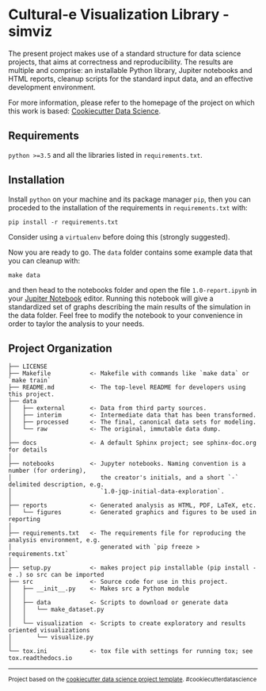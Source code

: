 # Cultural-e Visualization Library - simviz

The present project makes use of a standard structure for data science projects, that aims at correctness and reproducibility. The results are multiple and comprise: an installable Python library, Jupiter notebooks and HTML reports, cleanup scripts for the standard input data, and an effective development environment.

For more information, please refer to the homepage of the project on which this work is based: [Cookiecutter Data Science](https://drivendata.github.io/cookiecutter-data-science/).

## Requirements

```python >=3.5``` and all the libraries listed in ```requirements.txt```.

## Installation
Install ```python``` on your machine and its package manager ```pip```, then you can proceded to the installation of the requirements in ```requirements.txt``` with:
```
pip install -r requirements.txt
```
Consider using a ```virtualenv``` before doing this (strongly suggested).

Now you are ready to go. The ```data``` folder contains some example data that you can cleanup with:
```
make data
```
and then head to the notebooks folder and open the file ```1.0-report.ipynb``` in your [Jupiter Notebook](https://jupyter.org/) editor. Running this notebook will give a standardized set of graphs describing the main results of the simulation in the data folder.
Feel free to modify the notebook to your convenience in order to taylor the analysis to your needs.

## Project Organization


    ├── LICENSE
    ├── Makefile           <- Makefile with commands like `make data` or `make train`
    ├── README.md          <- The top-level README for developers using this project.
    ├── data
    │   ├── external       <- Data from third party sources.
    │   ├── interim        <- Intermediate data that has been transformed.
    │   ├── processed      <- The final, canonical data sets for modeling.
    │   └── raw            <- The original, immutable data dump.
    │
    ├── docs               <- A default Sphinx project; see sphinx-doc.org for details
    │
    ├── notebooks          <- Jupyter notebooks. Naming convention is a number (for ordering),
    │                         the creator's initials, and a short `-` delimited description, e.g.
    │                         `1.0-jqp-initial-data-exploration`.
    │
    ├── reports            <- Generated analysis as HTML, PDF, LaTeX, etc.
    │   └── figures        <- Generated graphics and figures to be used in reporting
    │
    ├── requirements.txt   <- The requirements file for reproducing the analysis environment, e.g.
    │                         generated with `pip freeze > requirements.txt`
    │
    ├── setup.py           <- makes project pip installable (pip install -e .) so src can be imported
    ├── src                <- Source code for use in this project.
    │   ├── __init__.py    <- Makes src a Python module
    │   │
    │   ├── data           <- Scripts to download or generate data
    │   │   └── make_dataset.py
    │   │
    │   └── visualization  <- Scripts to create exploratory and results oriented visualizations
    │       └── visualize.py
    │
    └── tox.ini            <- tox file with settings for running tox; see tox.readthedocs.io


--------

<p><small>Project based on the <a target="_blank" href="https://drivendata.github.io/cookiecutter-data-science/">cookiecutter data science project template</a>. #cookiecutterdatascience</small></p>
